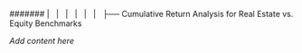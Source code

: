 ####### |   |   |   |   |   |   ├── Cumulative Return Analysis for Real Estate vs. Equity Benchmarks

*Add content here*